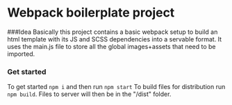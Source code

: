 # Webpack boilerplate project

###Idea
Basically this project contains a basic webpack setup to build an html template with its JS and SCSS dependencies
into a servable format.
It uses the main.js file to store all the global images+assets that need to be imported.

### Get started
To get started `npm i` and then run `npm start`
To build files for distribution run `npm build`. Files to server will then be in the "/dist" folder.
